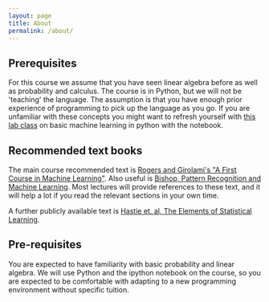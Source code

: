 ```yaml
---
layout: page
title: About
permalink: /about/
---
```


Prerequisites
-------------

For this course we assume that you have seen linear algebra before as well as probability and calculus. The course is in Python, but we will not be 'teaching' the language. The assumption is that you have enough prior experience of programming to pick up the language as you go. If you are unfamiliar with these concepts you might want to refresh yourself with [this lab class](http://nbviewer.ipython.org/github/lawrennd/mlai2014/blob/master/lab_classes/machines_and_intelligence/MI_Lab_class.ipynb) on basic machine learning in python with the notebook.

Recommended text books
----------------------

The main course recommended text is [Rogers and Girolami's "A First Course in Machine Learning"](http://www.dcs.gla.ac.uk/~srogers/firstcourseml/). Also useful is [Bishop, Pattern Recognition and Machine Learning](http://research.microsoft.com/en-us/um/people/cmbishop/prml/). Most lectures will provide references to these text, and it will help a lot if you read the relevant sections in your own time.

A further publicly available text is [Hastie et. al, The Elements of Statistical Learning](http://www-stat.stanford.edu/~tibs/ElemStatLearn/).

Pre-requisites
--------------

You are expected to have familiarity with basic probability and linear algebra. We will use Python and the ipython notebook on the course, so you are expected to be comfortable with adapting to a new programming environment without specific tuition.
